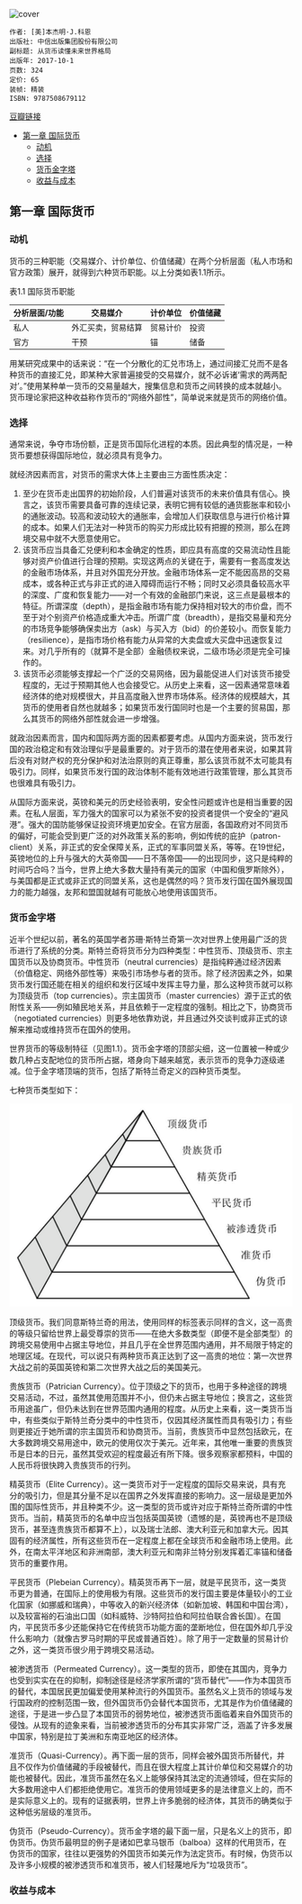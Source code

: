 ![cover](https://img3.doubanio.com/view/subject/l/public/s29560422.jpg)

    作者: [美]本杰明·J.科恩
    出版社: 中信出版集团股份有限公司
    副标题: 从货币读懂未来世界格局
    出版年: 2017-10-1
    页数: 324
    定价: 65
    装帧: 精装
    ISBN: 9787508679112

[豆瓣链接](https://book.douban.com/subject/27155227/)

- [第一章 国际货币](#%e7%ac%ac%e4%b8%80%e7%ab%a0-%e5%9b%bd%e9%99%85%e8%b4%a7%e5%b8%81)
  - [动机](#%e5%8a%a8%e6%9c%ba)
  - [选择](#%e9%80%89%e6%8b%a9)
  - [货币金字塔](#%e8%b4%a7%e5%b8%81%e9%87%91%e5%ad%97%e5%a1%94)
  - [收益与成本](#%e6%94%b6%e7%9b%8a%e4%b8%8e%e6%88%90%e6%9c%ac)

## 第一章 国际货币
### 动机
货币的三种职能（交易媒介、计价单位、价值储藏）在两个分析层面（私人市场和官方政策）展开，就得到六种货币职能。以上分类如表1.1所示。

表1.1 国际货币职能

分析层面/功能 | 交易媒介 | 计价单位 | 价值储藏
--------|------|------|-----
私人 | 外汇买卖，贸易结算 | 贸易计价 | 投资
官方 | 干预 | 锚 | 储备

用某研究成果中的话来说：“在一个分散化的汇兑市场上，通过间接汇兑而不是各种货币的直接汇兑，即某种大家普遍接受的交易媒介，就不必诉诸‘需求的两两配对’。”使用某种单一货币的交易量越大，搜集信息和货币之间转换的成本就越小。货币理论家把这种收益称作货币的“网络外部性”，简单说来就是货币的网络价值。

### 选择
通常来说，争夺市场份额，正是货币国际化进程的本质。因此典型的情况是，一种货币要想获得国际地位，就必须具有竞争力。

就经济因素而言，对货币的需求大体上主要由三方面性质决定：

1. 至少在货币走出国界的初始阶段，人们普遍对该货币的未来价值具有信心。换言之，该货币需要具备可靠的连续记录，表明它拥有较低的通货膨胀率和较小的通胀波动。较高和波动较大的通胀率，会增加人们获取信息与进行价格计算的成本。如果人们无法对一种货币的购买力形成比较有把握的预测，那么在跨境交易中就不大愿意使用它。
2. 该货币应当具备汇兑便利和本金确定的性质，即应具有高度的交易流动性且能够对资产价值进行合理的预期。实现这两点的关键在于，需要有一套高度发达的金融市场体系，并且对外国充分开放。金融市场体系一定不能因高昂的交易成本，或各种正式与非正式的进入障碍而运行不畅；同时又必须具备较高水平的深度、广度和恢复能力——对一个有效的金融部门来说，这三点是最根本的特征。所谓深度（depth），是指金融市场有能力保持相对较大的市价盘，而不至于对个别资产价格造成重大冲击。所谓广度（breadth），是指交易量和充分的市场竞争能够确保卖出方（ask）与买入方（bid）的价差较小。而恢复能力（resilience），是指市场价格有能力从异常的大卖盘或大买盘中迅速恢复过来。对几乎所有的（就算不是全部）金融债权来说，二级市场必须是完全可操作的。
3. 该货币必须能够支撑起一个广泛的交易网络，因为最能促进人们对该货币接受程度的，无过于预期其他人也会接受它。从历史上来看，这一因素通常意味着经济体的绝对规模很大，并且高度融入世界市场体系。经济体的规模越大，其货币的使用者自然也就越多；如果货币发行国同时也是一个主要的贸易国，那么其货币的网络外部性就会进一步增强。

就政治因素而言，国内和国际两方面的因素都要考虑。从国内方面来说，货币发行国的政治稳定和有效治理似乎是最重要的。对于货币的潜在使用者来说，如果其背后没有对财产权的充分保护和对法治原则的真正尊重，那么该货币就不太可能具有吸引力。同样，如果货币发行国的政治体制不能有效地进行政策管理，那么其货币也很难具有吸引力。

从国际方面来说，英镑和美元的历史经验表明，安全性问题或许也是相当重要的因素。在私人层面，军力强大的国家可以为紧张不安的投资者提供一个安全的“避风港”。强大的国防能够保证投资环境更加安全。在官方层面，各国政府对不同货币的偏好，可能会受到更广泛的对外政策关系的影响，例如传统的庇护（patron-client）关系，非正式的安全保障关系，正式的军事同盟关系，等等。在19世纪，英镑地位的上升与强大的大英帝国——日不落帝国——的出现同步，这只是纯粹的时间巧合吗？当今，世界上绝大多数大量持有美元的国家（中国和俄罗斯除外），与美国都是正式或非正式的同盟关系，这也是偶然的吗？货币发行国在国外展现国力的能力越强，友邦和盟国就越有可能放心地使用该国货币。

### 货币金字塔
近半个世纪以前，著名的英国学者苏珊·斯特兰奇第一次对世界上使用最广泛的货币进行了系统的分类。斯特兰奇将货币分为四种类型：中性货币、顶级货币、宗主国货币以及协商货币。中性货币（neutral currencies）是指纯粹通过经济因素（价值稳定、网络外部性等）来吸引市场参与者的货币。除了经济因素之外，如果货币发行国还能在相关的组织和发行区域中发挥主导力量，那么这种货币就可以称为顶级货币（top currencies）。宗主国货币（master currencies）源于正式的依附性关系——例如殖民地关系，并且依赖于一定程度的强制。相比之下，协商货币（negotiated currencies）则更多地依靠劝说，并且通过外交谈判或非正式的谅解来推动或维持货币在国外的使用。

世界货币的等级制特征（见图1.1）。货币金字塔的顶部尖细，这一位置被一种或少数几种占支配地位的货币所占据，塔身向下越来越宽，表示货币的竞争力逐级递减。位于金字塔顶端的货币，包括了斯特兰奇定义的四种货币类型。

七种货币类型如下：

![](CurrencyPower1.png)

顶级货币。我们同意斯特兰奇的用法，使用同样的标签表示同样的含义，这一高贵的等级只留给世界上最受尊崇的货币——在绝大多数类型（即便不是全部类型）的跨境交易使用中占据主导地位，并且几乎在全世界范围内通用，并不局限于特定的地理区域。在现代，可以说只有两种货币真正达到了这一高贵的地位：第一次世界大战之前的英国英镑和第二次世界大战之后的美国美元。

贵族货币（Patrician Currency）。位于顶级之下的货币，也用于多种途径的跨境交易活动，不过，虽然其使用范围并不小，但仍未占据主导地位；换言之，这些货币用途虽广，但仍未达到在世界范围内通用的程度。从历史上来看，这一类货币当中，有些类似于斯特兰奇分类中的中性货币，仅因其经济属性而具有吸引力；有些则更接近于她所谓的宗主国货币和协商货币。当前，贵族货币中显然包括欧元，在大多数跨境交易用途中，欧元的使用仅次于美元。近年来，其他唯一重要的贵族货币是日本的日元，虽然其受欢迎的程度最近有所下降。很多观察家都预料，中国的人民币将很快跨入贵族货币的行列。

精英货币（Elite Currency）。这一类货币对于一定程度的国际交易来说，具有充分的吸引力，但是其分量不足以在国界之外发挥直接的影响力。这一层级是更加外围的国际性货币，并且种类不少。这一类型的货币或许对应于斯特兰奇所谓的中性货币。当前，精英货币的名单中应当包括英国英镑（遗憾的是，英镑再也不是顶级货币，甚至连贵族货币都算不上），以及瑞士法郎、澳大利亚元和加拿大元。因其固有的经济属性，所有这些货币在一定程度上都在全球货币和金融市场上使用。此外，在南太平洋地区和非洲南部，澳大利亚元和南非兰特分别发挥着汇率锚和储备货币的重要作用。

平民货币（Plebeian Currency）。精英货币再下一层，就是平民货币，这一类货币更为普通，在国际上的使用极为有限。这些货币的发行国主要是体量较小的工业化国家（如挪威和瑞典），中等收入的新兴经济体（如新加坡、韩国和中国台湾），以及较富裕的石油出口国（如科威特、沙特阿拉伯和阿拉伯联合酋长国）。在国内，平民货币多少还能保持它在传统货币功能方面的垄断地位，但在国外却几乎没什么影响力（就像古罗马时期的平民或普通百姓）。除了用于一定数量的贸易计价之外，这一类货币很少用于跨境交易活动。

被渗透货币（Permeated Currency）。这一类型的货币，即使在其国内，竞争力也受到实实在在的抑制，抑制途径是经济学家所谓的“货币替代”——作为本国货币的替代，本国居民更加偏爱使用某种流行的外国货币。虽然名义上货币的领域与发行国政府的控制范围一致，但外国货币仍会替代本国货币，尤其是作为价值储藏的途径，于是进一步凸显了本国货币的弱势地位，被渗透货币面临着来自外国货币的侵蚀。从现有的迹象来看，当前被渗透货币的分布其实非常广泛，涵盖了许多发展中国家，特别是拉丁美洲和东南亚地区的经济体。

准货币（Quasi-Currency）。再下面一层的货币，同样会被外国货币所替代，并且不仅作为价值储藏的手段被替代，而且在很大程度上其计价单位和交易媒介的功能也被替代。因此，准货币虽然在名义上能够保持其法定的流通领域，但在实际的大多数用途中人们都拒绝使用它。准货币的使用领域更多的是法律意义上的，而不是实际意义上的。现有的证据表明，世界上许多脆弱的经济体，其货币的确类似于这种低劣层级的准货币。

伪货币（Pseudo-Currency）。货币金字塔的最下面一层，只是名义上的货币，即伪货币。伪货币最明显的例子是诸如巴拿马银币（balboa）这样的代用货币，在伪货币的国家，往往以更强势的外国货币如美元作为法定货币。有时候，伪货币以及许多小规模的被渗透货币和准货币，被人们轻蔑地斥为“垃圾货币”。

### 收益与成本



































